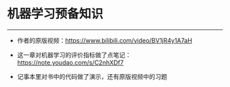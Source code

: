 # 机器学习预备知识

---

* 作者的原版视频：https://www.bilibili.com/video/BV1jR4y1A7aH

* 这一章对机器学习的评价指标做了点笔记：https://note.youdao.com/s/C2nhXDf7

* 记事本里对书中的代码做了演示，还有原版视频中的习题
